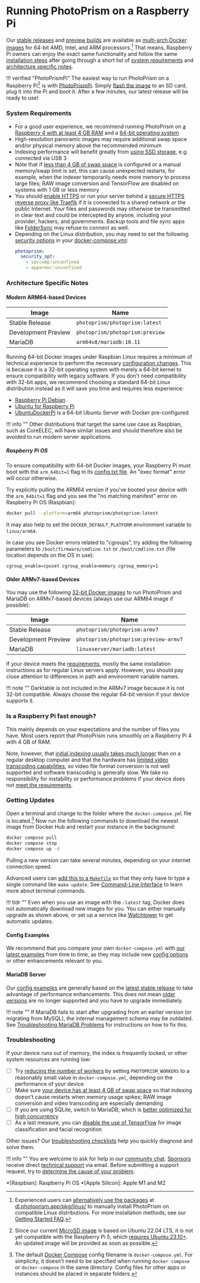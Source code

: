 # Running PhotoPrism on a Raspberry Pi

Our [stable releases](../release-notes.md) and [preview builds](updates.md#development-preview) are available as [multi-arch Docker images](https://hub.docker.com/r/photoprism/photoprism/tags) for 64-bit AMD, Intel, and ARM processors.[^1]
That means, Raspberry Pi owners can enjoy the exact same functionality and follow the same [installation steps](docker-compose.md) after going through a short list of [system requirements](#system-requirements) and [architecture specific notes](#architecture-specific-notes).

!!! verified "PhotoPrismPi"
    The easiest way to run PhotoPrism on a Raspberry Pi[^2] is with [PhotoPrismPi](raspberry-pi/microsd-image.md).
    Simply [flash the image](raspberry-pi/microsd-image.md) to an SD card, plug it into the Pi and boot it. After a few minutes, our latest release will be ready to use!

### System Requirements ###

- For a good user experience, we recommend running PhotoPrism on [a Raspberry 4 with at least 4 GB RAM](#is-a-raspberry-pi-fast-enough) and a [64-bit operating system](#modern-arm64-based-devices)
- High-resolution panoramic images may require additional swap space and/or physical memory above the recommended minimum
- Indexing performance will benefit greatly from [using SSD storage](troubleshooting/performance.md#storage), e.g. connected via USB 3
- Note that if [less than 4 GB of swap space](troubleshooting/docker.md#adding-swap) is configured or a manual memory/swap limit is set, this can cause unexpected restarts, for example, when the indexer temporarily needs more memory to process large files; RAW image conversion and TensorFlow are disabled on systems with 1 GB or less memory
- You should [enable HTTPS](advanced/https.md#how-to-enable-https) or run your server behind a [secure HTTPS reverse proxy like Traefik](proxies/traefik.md) if it is connected to a shared network or the public Internet. Your files and passwords may otherwise be transmitted in clear text and could be intercepted by anyone, including your provider, hackers, and governments. Backup tools and file sync apps like [FolderSync](https://foldersync.io/docs/faq/#https-connection-errors) may refuse to connect as well.
- Depending on the Linux distribution, you may need to set the following [security options](troubleshooting/docker.md#kernel-security) in your [docker-compose.yml](https://dl.photoprism.app/docker/arm64/docker-compose.yml):
  ```yaml
  photoprism:
    security_opt:
      - seccomp:unconfined
      - apparmor:unconfined
  ```

### Architecture Specific Notes ###

#### Modern ARM64-based Devices ####

| Image               | Name                            |
|---------------------|---------------------------------|
| Stable Release      | `photoprism/photoprism:latest`  | 
| Development Preview | `photoprism/photoprism:preview` | 
| MariaDB             | `arm64v8/mariadb:10.11`         | 

Running 64-bit Docker images under Raspbian Linux requires a minimum of technical experience to perform the necessary [configuration changes](#raspberry-pi-os). This is because it is a 32-bit operating system with merely a 64-bit kernel to ensure compatibility with legacy software.  If you don't need compatibility with 32-bit apps, we recommend choosing a standard 64-bit Linux distribution instead as it will save you time and requires less experience:

- [Raspberry Pi Debian](https://raspi.debian.net/)
- [Ubuntu for Raspberry Pi](https://ubuntu.com/raspberry-pi)
- [UbuntuDockerPi](https://github.com/guysoft/UbuntuDockerPi) is a 64-bit Ubuntu Server with Docker pre-configured


!!! info ""
    Other distributions that target the same use case as Raspbian, such as CoreELEC, will have similar issues and should therefore also be avoided to run modern server applications.

##### Raspberry Pi OS #####

To ensure compatibility with 64-bit Docker images, your Raspberry Pi must boot with the `arm_64bit=1` flag in its [config.txt file](https://www.raspberrypi.org/documentation/installation/installing-images/README.md).
An "exec format" error will occur otherwise.

Try explicitly pulling the ARM64 version if you've booted your device with the `arm_64bit=1` flag 
and you see the "no matching manifest" error on Raspberry Pi OS (Raspbian):

```bash
docker pull --platform=arm64 photoprism/photoprism:latest
```

It may also help to set the `DOCKER_DEFAULT_PLATFORM` environment variable to `linux/arm64`.

In case you see Docker errors related to "cgroups", try adding the following parameters to 
`/boot/firmware/cmdline.txt` or `/boot/cmdline.txt` (file location depends on the OS in use):

```
cgroup_enable=cpuset cgroup_enable=memory cgroup_memory=1
```

#### Older ARMv7-based Devices ####

You may use the following [32-bit Docker images](https://hub.docker.com/r/photoprism/photoprism/tags?page=1&name=armv7)
to run PhotoPrism and MariaDB on ARMv7-based devices (always use our ARM64 image if possible):

| Image               | Name                                  |
|---------------------|---------------------------------------|
| Stable Release      | `photoprism/photoprism:armv7`         |
| Development Preview | `photoprism/photoprism:preview-armv7` |
| MariaDB             | `linuxserver/mariadb:latest`          |

If your device meets the [requirements](#system-requirements), mostly the same installation instructions as for regular Linux servers apply.
However, you should pay close attention to differences in path and environment variable names.

!!! note ""
    Darktable is not included in the ARMv7 image because it is not 32-bit compatible. Always choose the regular
    64-bit version if your device supports it.

### Is a Raspberry Pi fast enough? ###

This mainly depends on your expectations and the number of files you have. Most users report that PhotoPrism runs smoothly on a Raspberry Pi 4 with 4 GB of RAM.

Note, however, that [initial indexing usually takes much longer](../user-guide/first-steps.md) than on a regular desktop computer and that the hardware has [limited video transcoding capabilities](advanced/transcoding.md), so video file format conversion is not well supported and software transcoding is generally slow. We take no responsibility for instability or performance problems if your device does not [meet the requirements](#system-requirements).

### Getting Updates ###

Open a terminal and change to the folder where the `docker-compose.yml` file is located.[^3]
Now run the following commands to download the newest image from Docker Hub and
restart your instance in the background:

```bash
docker compose pull
docker compose stop
docker compose up -d
```

Pulling a new version can take several minutes, depending on your internet connection speed.

Advanced users can [add this to a `Makefile`](https://dl.photoprism.app/docker/Makefile) so that they only have to type a single
command like `make update`. See [Command-Line Interface](docker-compose.md#command-line-interface) 
to learn more about terminal commands.

!!! tldr ""
    Even when you use an image with the `:latest` tag, Docker does not automatically download new images for you. You can either manually upgrade as shown above, or set up a service like [Watchtower](updates.md#watchtower) to get automatic updates.

#### Config Examples ####

We recommend that you compare your own `docker-compose.yml` with [our latest examples](https://dl.photoprism.app/docker/) from time to time, as they may include new [config options](config-options.md) or other enhancements relevant to you.

#### MariaDB Server ####

Our [config examples](https://dl.photoprism.app/docker/) are generally based on the [latest stable release](https://mariadb.com/kb/en/mariadb-server-release-dates/) to take advantage of performance enhancements.
This does not mean [older versions](index.md#databases) are no longer supported and you have to upgrade immediately.

!!! note ""
    If MariaDB fails to start after upgrading from an earlier version (or migrating from MySQL), the internal management schema may be outdated. See [Troubleshooting MariaDB Problems](troubleshooting/mariadb.md#version-upgrade) for instructions on how to fix this.

### Troubleshooting ###

If your device runs out of memory, the index is frequently locked, or other system resources are running low:

- [ ] Try [reducing the number of workers](config-options.md#index-workers) by setting `PHOTOPRISM_WORKERS` to a reasonably small value in `docker-compose.yml`, depending on the performance of your device
- [ ] Make sure [your device has at least 4 GB of swap space](troubleshooting/docker.md#adding-swap) so that indexing doesn't cause restarts when memory usage spikes; RAW image conversion and video transcoding are especially demanding
- [ ] If you are using SQLite, switch to MariaDB, which is [better optimized for high concurrency](faq.md#should-i-use-sqlite-mariadb-or-mysql)
- [ ] As a last measure, you can [disable the use of TensorFlow](config-options.md#feature-flags) for image classification and facial recognition

Other issues? Our [troubleshooting checklists](troubleshooting/index.md) help you quickly diagnose and solve them.

!!! info ""
    You are welcome to ask for help in our [community chat](https://link.photoprism.app/chat).
    [Sponsors](https://www.photoprism.app/membership) receive direct [technical support](https://www.photoprism.app/contact) via email.
    Before submitting a support request, try to [determine the cause of your problem](troubleshooting/index.md).

[^1]: Experienced users can [alternatively use the packages](faq.md#installation-packages) at [dl.photoprism.app/pkg/linux/](https://dl.photoprism.app/pkg/linux/README.html) to manually install PhotoPrism on compatible Linux distributions. For more installation methods, see our [Getting Started FAQ](faq.md#how-can-i-install-photoprism-without-docker).
[^2]: Since our current [MicroSD image](raspberry-pi/microsd-image.md) is based on Ubuntu 22.04 LTS, it is not yet compatible with the Raspberry Pi 5, which [requires Ubuntu 23.10+](https://ubuntu.com/download/raspberry-pi). An updated image will be provided as soon as possible.
[^3]: The default [Docker Compose](https://docs.docker.com/compose/) config filename is `docker-compose.yml`. For simplicity, it doesn't need to be specified when running `docker compose` or `docker-compose` in the same directory. Config files for other apps or instances should be placed in separate folders.

*[Raspbian]: Raspberry Pi OS
*[Apple Silicon]: Apple M1 and M2
